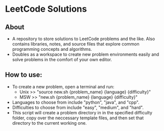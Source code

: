 # LeetCode Solutions

## About
- A repository to store solutions to LeetCode problems and the like. Also contains libraries, notes, and source files that explore common programming concepts and algorithms.
- Doubles as a workspace to create new problem environments easily and solve problems in the comfort of your own editor.


## How to use:
- To create a new problem, open a terminal and run:
	* Unix 	>> "source new.sh {problem_name} {language} {difficulty}"
	* MSW 	>> "new.sh {problem_name} {language} {difficulty}"
- Languages to choose from include "python", "java", and "cpp".
- Difficulties to choose from include "easy", "medium", and "hard".
- This script will create a problem directory in in the specified difficulty folder, copy over the neccessary template files, and then set that directory to the current working one.

